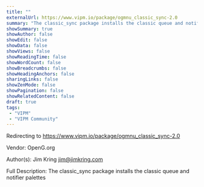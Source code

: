 ```yaml
---
title: ""
externalUrl: https://www.vipm.io/package/ogmnu_classic_sync-2.0
summary: "The classic_sync package installs the classic queue and notifier palettes."
showSummary: true
showAuthor: false
showEdit: false
showData: false
showViews: false
showReadingTime: false
showWordCount: false
showBreadcrumbs: false
showHeadingAnchors: false
sharingLinks: false
showZenMode: false
showPagination: false
showRelatedContent: false
draft: true
tags:
 - "VIPM"
 - "VIPM Community"
---
```


Redirecting to https://www.vipm.io/package/ogmnu_classic_sync-2.0

Vendor: OpenG.org

Author(s): Jim Kring <jim@jimkring.com>
 
Full Description:
The classic_sync package installs the classic queue and notifier palettes